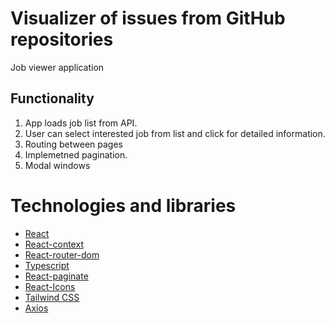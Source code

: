 # Visualizer of issues from GitHub repositories

Job viewer application

## Functionality

1. App loads job list from API.
2. User can select interested job from list and click for detailed information.
3. Routing between pages
4. Implemetned pagination.
5. Modal windows

# Technologies and libraries

- [React](https://reactjs.org)
- [React-context](https://reactjs.org/docs/context.html)
- [React-router-dom](https://reactrouter.com/en/main)
- [Typescript](https://www.typescriptlang.org)
- [React-paginate](https://www.npmjs.com/package/react-paginate)
- [React-Icons](https://react-icons.github.io/react-icons)
- [Tailwind CSS](https://tailwindcss.com)
- [Axios](https://axios-http.com)
